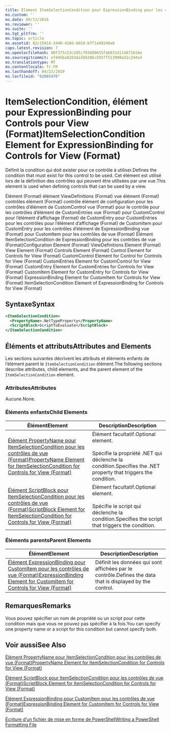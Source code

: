 ```yaml
---
title: Élément ItemSelectionCondition pour ExpressionBinding pour les contrôles de vue (Format) | Microsoft Docs
ms.custom: ''
ms.date: 09/13/2016
ms.reviewer: ''
ms.suite: ''
ms.tgt_pltfrm: ''
ms.topic: article
ms.assetid: 82c15014-2440-410d-b02d-b7f1a49240a0
caps.latest.revision: 7
ms.openlocfilehash: 80f375c53c205c793600655fa6031d114871618e
ms.sourcegitcommit: e7445ba8203da304286c591ff513900ad1c244a4
ms.translationtype: MT
ms.contentlocale: fr-FR
ms.lasthandoff: 04/23/2019
ms.locfileid: "62065476"
---
```

# <a name="itemselectioncondition-element-for-expressionbinding-for-controls-for-view-format"></a><span data-ttu-id="21b36-102">ItemSelectionCondition, élément pour ExpressionBinding pour Controls pour View (Format)</span><span class="sxs-lookup"><span data-stu-id="21b36-102">ItemSelectionCondition Element for ExpressionBinding for Controls for View (Format)</span></span>

<span data-ttu-id="21b36-103">Définit la condition qui doit exister pour ce contrôle à utiliser.</span><span class="sxs-lookup"><span data-stu-id="21b36-103">Defines the condition that must exist for this control to be used.</span></span> <span data-ttu-id="21b36-104">Cet élément est utilisé lors de la définition des contrôles qui peuvent être utilisées par une vue.</span><span class="sxs-lookup"><span data-stu-id="21b36-104">This element is used when defining controls that can be used by a view.</span></span>

<span data-ttu-id="21b36-105">Élément (Format) élément ViewDefinitions (Format) vue élément (Format) contrôles élément (Format) contrôle élément de configuration pour les contrôles d’élément de CustomControl vue (Format) pour le contrôle pour les contrôles d’élément de CustomEntries vue (Format) pour CustomControl pour l’élément d’affichage (Format) de CustomEntry pour CustomEntries pour les contrôles pour l’élément d’affichage (Format) de CustomItem pour CustomEntry pour les contrôles d’élément de ExpressionBinding vue (Format) pour CustomItem pour les contrôles de vue (Format) Élément ItemSelectionCondition de ExpressionBinding pour les contrôles de vue (Format)</span><span class="sxs-lookup"><span data-stu-id="21b36-105">Configuration Element (Format) ViewDefinitions Element (Format) View Element (Format) Controls Element (Format) Control Element for Controls for View (Format) CustomControl Element for Control for Controls for View (Format) CustomEntries Element for CustomControl for View (Format) CustomEntry Element for CustomEntries for Controls for View (Format) CustomItem Element for CustomEntry for Controls for View (Format) ExpressionBinding Element for CustomItem for Controls for View (Format) ItemSelectionCondition Element of ExpressionBinding for Controls for View (Format)</span></span>

## <a name="syntax"></a><span data-ttu-id="21b36-106">Syntaxe</span><span class="sxs-lookup"><span data-stu-id="21b36-106">Syntax</span></span>

```xml
<ItemSelectionCondition>
  <PropertyName>.NetTypeProperty</PropertyName>
  <ScriptBlock>ScriptToEvaluate</ScriptBlock>
</ItemSelectionCondition>
```

## <a name="attributes-and-elements"></a><span data-ttu-id="21b36-107">Éléments et attributs</span><span class="sxs-lookup"><span data-stu-id="21b36-107">Attributes and Elements</span></span>

<span data-ttu-id="21b36-108">Les sections suivantes décrivent les attributs et éléments enfants de l’élément parent le `ItemSelectionCondition` élément.</span><span class="sxs-lookup"><span data-stu-id="21b36-108">The following sections describe attributes, child elements, and the parent element of the `ItemSelectionCondition` element.</span></span>

### <a name="attributes"></a><span data-ttu-id="21b36-109">Attributes</span><span class="sxs-lookup"><span data-stu-id="21b36-109">Attributes</span></span>

<span data-ttu-id="21b36-110">Aucune.</span><span class="sxs-lookup"><span data-stu-id="21b36-110">None.</span></span>

### <a name="child-elements"></a><span data-ttu-id="21b36-111">Éléments enfants</span><span class="sxs-lookup"><span data-stu-id="21b36-111">Child Elements</span></span>

|<span data-ttu-id="21b36-112">Élément</span><span class="sxs-lookup"><span data-stu-id="21b36-112">Element</span></span>|<span data-ttu-id="21b36-113">Description</span><span class="sxs-lookup"><span data-stu-id="21b36-113">Description</span></span>|
|-------------|-----------------|
|[<span data-ttu-id="21b36-114">Élément PropertyName pour ItemSelectionCondition pour les contrôles de vue (Format)</span><span class="sxs-lookup"><span data-stu-id="21b36-114">PropertyName Element for ItemSelectionCondition for Controls for View (Format)</span></span>](./propertyname-element-for-itemselectioncondition-for-controls-for-view-format.md)|<span data-ttu-id="21b36-115">Élément facultatif.</span><span class="sxs-lookup"><span data-stu-id="21b36-115">Optional element.</span></span><br /><br /> <span data-ttu-id="21b36-116">Spécifie la propriété .NET qui déclenche la condition.</span><span class="sxs-lookup"><span data-stu-id="21b36-116">Specifies the .NET property that triggers the condition.</span></span>|
|[<span data-ttu-id="21b36-117">Élément ScriptBlock pour ItemSelectionCondition pour les contrôles de vue (Format)</span><span class="sxs-lookup"><span data-stu-id="21b36-117">ScriptBlock Element for ItemSelectionCondition for Controls for View (Format)</span></span>](./scriptblock-element-for-itemselectioncondition-for-controls-for-view-format.md)|<span data-ttu-id="21b36-118">Élément facultatif.</span><span class="sxs-lookup"><span data-stu-id="21b36-118">Optional element.</span></span><br /><br /> <span data-ttu-id="21b36-119">Spécifie le script qui déclenche la condition.</span><span class="sxs-lookup"><span data-stu-id="21b36-119">Specifies the script that triggers the condition.</span></span>|

### <a name="parent-elements"></a><span data-ttu-id="21b36-120">Éléments parents</span><span class="sxs-lookup"><span data-stu-id="21b36-120">Parent Elements</span></span>

|<span data-ttu-id="21b36-121">Élément</span><span class="sxs-lookup"><span data-stu-id="21b36-121">Element</span></span>|<span data-ttu-id="21b36-122">Description</span><span class="sxs-lookup"><span data-stu-id="21b36-122">Description</span></span>|
|-------------|-----------------|
|[<span data-ttu-id="21b36-123">Élément ExpressionBinding pour CustomItem pour les contrôles de vue (Format)</span><span class="sxs-lookup"><span data-stu-id="21b36-123">ExpressionBinding Element for CustomItem for Controls for View (Format)</span></span>](./expressionbinding-element-for-customitem-for-controls-for-view-format.md)|<span data-ttu-id="21b36-124">Définit les données qui sont affichées par le contrôle.</span><span class="sxs-lookup"><span data-stu-id="21b36-124">Defines the data that is displayed by the control.</span></span>|

## <a name="remarks"></a><span data-ttu-id="21b36-125">Remarques</span><span class="sxs-lookup"><span data-stu-id="21b36-125">Remarks</span></span>

<span data-ttu-id="21b36-126">Vous pouvez spécifier un nom de propriété ou un script pour cette condition mais que vous ne pouvez pas spécifier à la fois.</span><span class="sxs-lookup"><span data-stu-id="21b36-126">You can specify one property name or a script for this condition but cannot specify both.</span></span>

## <a name="see-also"></a><span data-ttu-id="21b36-127">Voir aussi</span><span class="sxs-lookup"><span data-stu-id="21b36-127">See Also</span></span>

[<span data-ttu-id="21b36-128">Élément PropertyName pour ItemSelectionCondition pour les contrôles de vue (Format)</span><span class="sxs-lookup"><span data-stu-id="21b36-128">PropertyName Element for ItemSelectionCondition for Controls for View (Format)</span></span>](./propertyname-element-for-itemselectioncondition-for-controls-for-view-format.md)

[<span data-ttu-id="21b36-129">Élément ScriptBlock pour ItemSelectionCondition pour les contrôles de vue (Format)</span><span class="sxs-lookup"><span data-stu-id="21b36-129">ScriptBlock Element for ItemSelectionCondition for Controls for View (Format)</span></span>](./scriptblock-element-for-itemselectioncondition-for-controls-for-view-format.md)

[<span data-ttu-id="21b36-130">Élément ExpressionBinding pour CustomItem pour les contrôles de vue (Format)</span><span class="sxs-lookup"><span data-stu-id="21b36-130">ExpressionBinding Element for CustomItem for Controls for View (Format)</span></span>](./expressionbinding-element-for-customitem-for-controls-for-view-format.md)

[<span data-ttu-id="21b36-131">Écriture d’un fichier de mise en forme de PowerShell</span><span class="sxs-lookup"><span data-stu-id="21b36-131">Writing a PowerShell Formatting File</span></span>](./writing-a-powershell-formatting-file.md)
